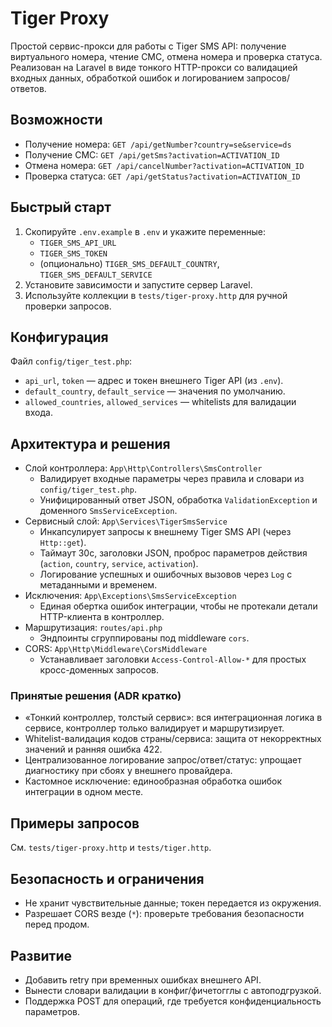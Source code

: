 # Tiger Proxy

Простой сервис-прокси для работы с Tiger SMS API: получение виртуального номера, чтение СМС, отмена номера и проверка статуса. Реализован на Laravel в виде тонкого HTTP-прокси со валидацией входных данных, обработкой ошибок и логированием запросов/ответов.

## Возможности
- Получение номера: `GET /api/getNumber?country=se&service=ds`
- Получение СМС: `GET /api/getSms?activation=ACTIVATION_ID`
- Отмена номера: `GET /api/cancelNumber?activation=ACTIVATION_ID`
- Проверка статуса: `GET /api/getStatus?activation=ACTIVATION_ID`

## Быстрый старт
1. Скопируйте `.env.example` в `.env` и укажите переменные:
   - `TIGER_SMS_API_URL`
   - `TIGER_SMS_TOKEN`
   - (опционально) `TIGER_SMS_DEFAULT_COUNTRY`, `TIGER_SMS_DEFAULT_SERVICE`
2. Установите зависимости и запустите сервер Laravel.
3. Используйте коллекции в `tests/tiger-proxy.http` для ручной проверки запросов.

## Конфигурация
Файл `config/tiger_test.php`:
- `api_url`, `token` — адрес и токен внешнего Tiger API (из `.env`).
- `default_country`, `default_service` — значения по умолчанию.
- `allowed_countries`, `allowed_services` — whitelists для валидации входа.

## Архитектура и решения
- Слой контроллера: `App\Http\Controllers\SmsController`
  - Валидирует входные параметры через правила и словари из `config/tiger_test.php`.
  - Унифицированный ответ JSON, обработка `ValidationException` и доменного `SmsServiceException`.
- Сервисный слой: `App\Services\TigerSmsService`
  - Инкапсулирует запросы к внешнему Tiger SMS API (через `Http::get`).
  - Таймаут 30с, заголовки JSON, проброс параметров действия (`action`, `country`, `service`, `activation`).
  - Логирование успешных и ошибочных вызовов через `Log` с метаданными и временем.
- Исключения: `App\Exceptions\SmsServiceException`
  - Единая обертка ошибок интеграции, чтобы не протекали детали HTTP-клиента в контроллер.
- Маршрутизация: `routes/api.php`
  - Эндпоинты сгруппированы под middleware `cors`.
- CORS: `App\Http\Middleware\CorsMiddleware`
  - Устанавливает заголовки `Access-Control-Allow-*` для простых кросс-доменных запросов.

### Принятые решения (ADR кратко)
- «Тонкий контроллер, толстый сервис»: вся интеграционная логика в сервисе, контроллер только валидирует и маршрутизирует.
- Whitelist-валидация кодов страны/сервиса: защита от некорректных значений и ранняя ошибка 422.
- Централизованное логирование запрос/ответ/статус: упрощает диагностику при сбоях у внешнего провайдера.
- Кастомное исключение: единообразная обработка ошибок интеграции в одном месте.

## Примеры запросов
См. `tests/tiger-proxy.http` и `tests/tiger.http`.

## Безопасность и ограничения
- Не хранит чувствительные данные; токен передается из окружения.
- Разрешает CORS везде (`*`): проверьте требования безопасности перед продом.

## Развитие
- Добавить retry при временных ошибках внешнего API.
- Вынести словари валидации в конфиг/фичетогглы с автоподгрузкой.
- Поддержка POST для операций, где требуется конфиденциальность параметров.
